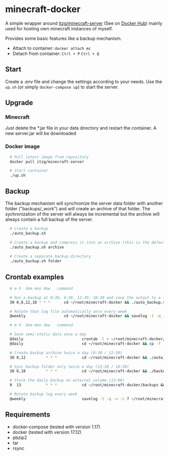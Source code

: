 # minecraft-docker

A simple wrapper around [itzg/minecraft-server](https://github.com/itzg/dockerfiles) (See on [Docker Hub](https://hub.docker.com/r/itzg/minecraft-server/)) mainly used for hosting own minecraft instances of myself.

Provides some basic features like a backup mechanism.

* Attach to container: `docker attach mc`
* Detach from container: `Ctrl + P` `Ctrl + Q`


## Start

Create a .env file and change the settings according to your needs. Use the `up.sh` (or simply `docker-compose up`) to start the server.


## Upgrade

### Minecraft

Just delete the *.jar file in your data directory and restart the container. A new server.jar will be downloaded

### Docker image

```sh
  # Pull latest image from repository
  docker pull itzg/minecraft-server

  # Start container
  ./up.sh
```



## Backup

The backup mechanism will synchronize the server data folder with another folder ("backups/_work") and will create an archive of that folder. The sychronization of the server will always be incremental but the archive will always contain a full backup of the server.

```sh
  # Create a backup
  ./auto_backup.sh

  # Create a backup and compress it into an archive (this is the default mode. bz2. will be used)
  ./auto_backup.sh archive
  
  # Create a separate backup directory
  ./auto_backup.sh folder
```


## Crontab examples


```sh
  # m h  dom mon dow   command

  # Run a backup at 0:30, 6:30, 12:30, 18:30 and save the output to a log file
  30 0,6,12,18 * * *      cd ~/root/minecraft-docker && ./auto_backup.sh >> backups/backups.log

  # Rotate that log file automatically once every week
  @weekly                 cd ~/root/minecraft-docker && savelog -t -q -n -c 7 backups/backups.log
```


```sh
  # m h  dom mon dow   command

  # Save semi-static data once a day
  @daily                          crontab -l > ~/root/minecraft-docker/data/_static/crontab
  @daily                          cd ~/root/minecraft-docker && cp -f .env data/_static/current.env

  # Create backup archive twice a day (0:30 / 12:30)
  30 0,12         * * *           cd ~/root/minecraft-docker && ./auto_backup.sh >> backups/backups.log

  # Sync backup folder only twice a day (12:30 / 18:30)
  30 6,18         * * *           cd ~/root/minecraft-docker && ./backup.sh >> backups/backups.log

  # Store the daily backup on external volume (13:00)
  0  13           * * *           cd ~/root/minecraft-docker/backups && date >> backups.log && cp -vf latest.tar.bz2 /mnt/backups/minecraft/ >> backups.log

  # Rotate backup log every week
  @weekly                         savelog -t -q -n -c 7 ~/root/minecraft-docker/backups/backups.log
```


## Requirements

- docker-compose (tested with version 1.17)
- docker (tested with version 17.12)
- pbzip2
- tar
- rsync
